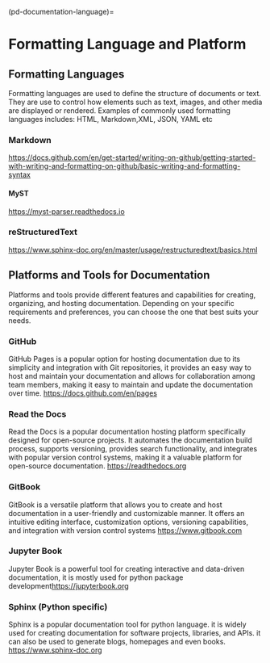 (pd-documentation-language)=
# Formatting Language and Platform

<!-- Subchapter 2: Formatting Language and Platform -->

## Formatting Languages
Formatting languages are used to define the structure of documents or text. They are use to control how elements such as text, images, and other media are displayed or rendered. Examples of commonly used formatting languages includes: HTML, Markdown,XML, JSON, YAML etc

### Markdown
<https://docs.github.com/en/get-started/writing-on-github/getting-started-with-writing-and-formatting-on-github/basic-writing-and-formatting-syntax>

#### MyST
<https://myst-parser.readthedocs.io>

### reStructuredText
<https://www.sphinx-doc.org/en/master/usage/restructuredtext/basics.html>

## Platforms and Tools for Documentation
Platforms and tools provide different features and capabilities for creating, organizing, and hosting documentation. Depending on your specific requirements and preferences, you can choose the one that best suits your needs.

### GitHub
GitHub Pages is a popular option for hosting documentation due to its simplicity and integration with Git repositories, it provides an easy way to host and maintain your documentation and allows for collaboration among team members, making it easy to maintain and update the documentation over time. <https://docs.github.com/en/pages>

### Read the Docs
Read the Docs is a popular documentation hosting platform specifically designed for open-source projects. It automates the documentation build process, supports versioning, provides search functionality, and integrates with popular version control systems, making it a valuable platform for open-source documentation. <https://readthedocs.org>

### GitBook
GitBook is a versatile platform that allows you to create and host documentation in a user-friendly and customizable manner. It offers an intuitive editing interface, customization options, versioning capabilities, and integration with version control systems <https://www.gitbook.com>

### Jupyter Book
Jupyter Book is a powerful tool for creating interactive and data-driven documentation, it is mostly used for python package development<https://jupyterbook.org>

### Sphinx (Python specific)
Sphinx is a popular documentation tool for python language. it is widely used for creating documentation for software projects, libraries, and APIs. it can also be used to generate blogs, homepages and even books.
<https://www.sphinx-doc.org>
